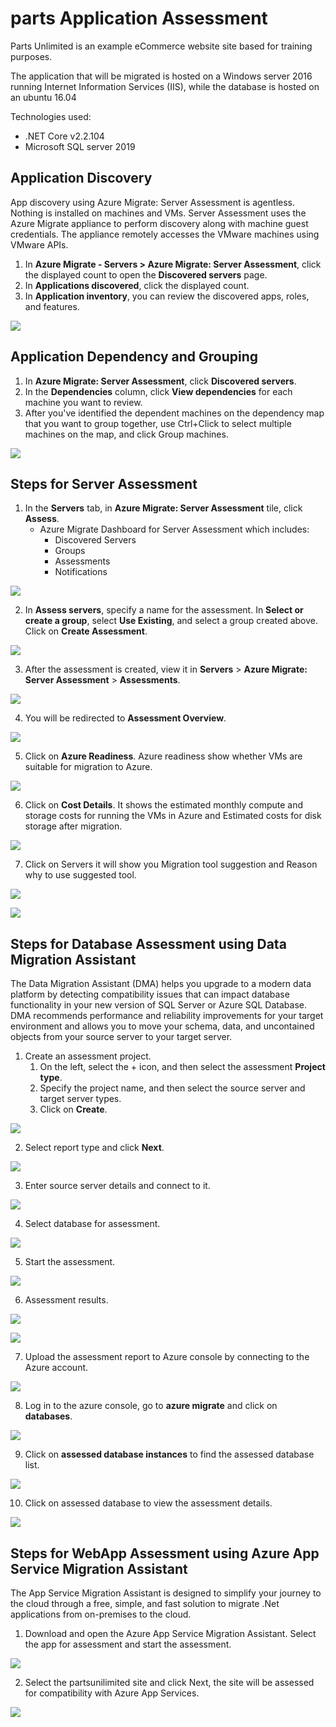 # parts Application Assessment
Parts Unlimited is an example eCommerce website site based for training purposes.

The application that will be migrated is hosted on a Windows server 2016 running Internet Information Services (IIS), while the database is hosted on an ubuntu 16.04

Technologies used:
 - .NET Core v2.2.104
 - Microsoft SQL server 2019

## Application Discovery
App discovery using Azure Migrate: Server Assessment is agentless. Nothing is installed on machines and VMs. Server Assessment uses the Azure Migrate appliance to perform discovery along with machine guest credentials. The appliance remotely accesses the VMware machines using VMware APIs.

1. In **Azure Migrate - Servers > Azure Migrate: Server Assessment**, click the displayed count to open the **Discovered servers** page.
2. In **Applications discovered**, click the displayed count.
3. In **Application inventory**, you can review the discovered apps, roles, and features.

<kbd>
  <img src="../images/parts/Application%20Discovery%20for%20parts.png">
</kbd></p>

## Application Dependency and Grouping

1. In **Azure Migrate: Server Assessment**, click **Discovered servers**.
2. In the **Dependencies** column, click **View dependencies** for each machine you want to review.
3. After you've identified the dependent machines on the dependency map that you want to group together, use Ctrl+Click to select multiple machines on the map, and click Group machines.

<kbd>
  <img src="../images/parts/Application%20Dependency%20for%20parts.png">
</kbd></p>

## Steps for Server Assessment
1. In the **Servers** tab, in **Azure Migrate: Server Assessment** tile, click **Assess**.
    - Azure Migrate Dashboard for Server Assessment which includes:
        - Discovered Servers
        - Groups
        - Assessments
        - Notifications

<kbd>
  <img src="../images/parts/server-assessment-1.png">
</kbd></p>

2. In **Assess servers**, specify a name for the assessment. In **Select or create a group**, select **Use Existing**, and select a group created above. Click on **Create Assessment**.

<kbd>
  <img src="../images/parts/server-assessment-2.png">
</kbd></p>

3. After the assessment is created, view it in **Servers** > **Azure Migrate: Server Assessment** > **Assessments**.

<kbd>
  <img src="../images/parts/server-assessment-3.png">
</kbd></p>

4. You will be redirected to **Assessment Overview**.

<kbd>
  <img src="../images/parts/server-assessment-4.png">
</kbd></p>

5. Click on **Azure Readiness**.
Azure readiness show whether VMs are suitable for migration to Azure.

<kbd>
  <img src="../images/parts/server-assessment-5.png">
</kbd></p>

6. Click on **Cost Details**.
It shows the estimated monthly compute and storage costs for running the VMs in Azure and Estimated costs for disk storage after migration.

<kbd>
  <img src="../images/parts/server-assessment-6.png">
</kbd></p>

7. Click on Servers it will show you Migration tool suggestion and Reason why to use suggested tool.

<kbd>
  <img src="../images/parts/server-assessment-7a.png">
</kbd></p>

<kbd>
  <img src="../images/parts/server-assessment-7b.png">
</kbd></p>

## Steps for Database Assessment using Data Migration Assistant

The Data Migration Assistant (DMA) helps you upgrade to a modern data platform by detecting compatibility issues that can impact database functionality in your new version of SQL Server or Azure SQL Database. DMA recommends performance and reliability improvements for your target environment and allows you to move your schema, data, and uncontained objects from your source server to your target server.

1. Create an assessment project.
   1.  On the left, select the + icon, and then select the assessment **Project type**.
   2. Specify the project name, and then select the source server and target server types.
   3. Click on **Create**.

<kbd>
  <img src="../images/parts/database-assessment-1.png">
</kbd></p>

2. Select report type and click **Next**.

<kbd>
  <img src="../images/parts/database-assessment-2.png">
</kbd></p>

3. Enter source server details and connect to it.

<kbd>
  <img src="../images/parts/database-assessment-3.png">
</kbd></p>

4. Select database for assessment.

<kbd>
  <img src="../images/parts/database-assessment-4.png">
</kbd></p>

5. Start the assessment.

<kbd>
  <img src="../images/parts/database-assessment-5.png">
</kbd></p>

6. Assessment results.

<kbd>
  <img src="../images/parts/database-assessment-6a-new.png">
</kbd></p>

<kbd>
  <img src="../images/parts/database-assessment-6b.png">
</kbd></p>

7. Upload the assessment report to Azure console by connecting to the Azure account.

<kbd>
  <img src="../images/parts/database-assessment-7.png">
</kbd></p>

8. Log in to the azure console, go to **azure migrate** and click on **databases**.

<kbd>
  <img src="../images/parts/database-assessment-8.png">
</kbd></p>

9. Click on **assessed database instances** to find the assessed database list.

<kbd>
  <img src="../images/parts/database-assessment-9.png">
</kbd></p>

10. Click on assessed database to view the assessment details.

<kbd>
  <img src="../images/parts/database-assessment-10.png">
</kbd></p>

## Steps for WebApp Assessment using Azure App Service Migration Assistant

The App Service Migration Assistant is designed to simplify your journey to the cloud through a free, simple, and fast solution to migrate .Net applications from on-premises to the cloud.

1. Download and open the Azure App Service Migration Assistant. Select the app for assessment and start the assessment.

<kbd>
  <img src="../images/parts/app-assessment-1.png">
</kbd></p>

2. Select the partsunilimited site and click Next, the site will be assessed for compatibility with Azure App Services.

<kbd>
  <img src="../images/parts/app-assessment-2.png">
</kbd></p>
